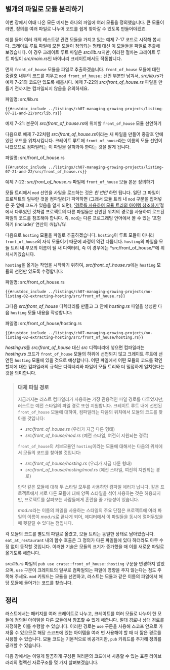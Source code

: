 ## 별개의 파일로 모듈 분리하기

이번 장에서 여태 나온 모든 예제는 하나의 파일에 여러 모듈을 정의했습니다.
큰 모듈이라면, 정의를 여러 파일로 나누어 코드를 쉽게 찾아갈 수 있도록
만들어야겠죠.

예를 들어 여러 개의 레스토랑 관련 모듈을 가지고 있는 예제 7-17 코드로
시작해 봅시다. 크레이트 루트 파일에 모든 모듈이 정의되는 형태 대신
이 모듈들을 파일로 추출해 보겠습니다. 이 경우 크레이트 루트 파일은
*src/lib.rs*지만, 이러한 절차는 크레이트 루트 파일이 *src/main.rs*인
바이너리 크레이트에서도 작동합니다.

먼저 `front_of_house` 모듈을 파일로 추출하겠습니다. `front_of_house`
모듈에 대한 중괄호 내부의 코드를 지우고 `mod front_of_house;` 선언
부분만 남겨서, *src/lib.rs*가 예제 7-21의 코드만 있도록 해봅시다.
예제 7-22의 *src/front_of_house.rs* 파일을 만들기 전까지는
컴파일되지 않음을 유의하세요.

<span class="filename">파일명: src/lib.rs</span>

```rust,ignore,does_not_compile
{{#rustdoc_include ../listings/ch07-managing-growing-projects/listing-07-21-and-22/src/lib.rs}}
```

<span class="caption">예제 7-21: 본문이 *src/front_of_house.rs*에 위치할
`front_of_house` 모듈 선언하기</span>

다음으로 예제 7-22처럼 *src/front_of_house.rs*이라는 새 파일을
만들어 중괄호 안에 있던 코드를 위치시킵니다. 크레이트 루트에
`front_of_house`라는 이름의 모듈 선언이 나왔으므로 컴파일러는
이 파일을 살펴봐야 한다는 것을 알게 됩니다.

<span class="filename">파일명: src/front_of_house.rs</span>

```rust,ignore
{{#rustdoc_include ../listings/ch07-managing-growing-projects/listing-07-21-and-22/src/front_of_house.rs}}
```

<span class="caption">예제 7-22: *src/front_of_house.rs* 파일에
`front_of_house` 모듈 본문 정의하기</span>

모듈 트리에서 `mod` 선언을 사일을 로드하는 것은 *한 번만* 하면 됩니다.
일단 그 파일이 프로젝트의 일부란 것을 컴파일러가 파악하면
(그래서 모듈 트리 내 `mod` 구문을 집어넣은 곳 옆에 코드가 있음을 알게 되면),
[‘경로를 사용하여 모듈 트리의 아이템 참조하기’][paths]<!-- ignore -->절에서
다루었던 것처럼 프로젝트의 다른 파일들은 선언된 위치의 경로를 사용하여
로드된 파일의 코드를 참조해야 합니다. 즉, `mod`는 다른
프로그래밍 언어에서 볼 수 있는 ‘포함하기 (include)’ 연산이
*아닙니다*.

다음으로 `hosting` 모듈을 파일로 추출하겠습니다. `hosting`이
루트 모듈이 아니라 `front_of_house`의 자식 모듈이기 때문에 과정이
약간 다릅니다. `hosting`의 파일을 모듈 트리 내 부모의 이름이 될
새 디렉터리, 즉 이 경우에는 *src/front_of_house/*에 위치시키겠습니다.

`hosting`을 옮기는 작업을 시작하기 위하여, *src/front_of_house.rs*에는
`hosting` 모듈의 선언만 있도록 수정합니다:

<span class="filename">파일명: src/front_of_house.rs</span>

```rust,ignore
{{#rustdoc_include ../listings/ch07-managing-growing-projects/no-listing-02-extracting-hosting/src/front_of_house.rs}}
```

그다음 *src/front_of_house* 디렉터리를 만들고 그 안에 *hosting.rs*
파일을 생성한 다음 `hosting` 모듈 내용을 작성합니다:

<span class="filename">파일명: src/front_of_house/hosting.rs</span>

```rust,ignore
{{#rustdoc_include ../listings/ch07-managing-growing-projects/no-listing-02-extracting-hosting/src/front_of_house/hosting.rs}}
```

*hosting.rs*를 *src/front_of_house* 대신 *src* 디렉터리에 넣으면 컴파일러는
*hosting.rs* 코드가 `front_of_house` 모듈의 하위에 선언되지 않고 크레이트 루트에
선언된 `hosting` 모듈에 있을 것으로 예상합니다. 어떤 파일에서
어떤 모듈의 코드를 확인할지에 대한 컴파일러의 규칙은 디렉터리와 파일이
모듈 트리와 더 밀접하게 일치한다는 것을 의미합니다.

> ### 대체 파일 경로
>
> 지금까지는 러스트 컴파일러가 사용하는 가장 관용적인 파일 경로를 다루었지만,
> 러스트는 예전 스타일의 파일 경로 또한 지원합니다. 크레이트 루트 내에
> 선언된 `front_of_house` 모듈에 대하여, 컴파일러는 다음의 위치에서 모듈의
> 코드를 찾아볼 것입니다:
>
> * *src/front_of_house.rs* (우리가 지금 다룬 형태)
> * *src/front_of_house/mod.rs* (예전 스타일, 여전히 지원되는 경로)
>
> `front_of_house`의 서브모듈인 `hosting`이라는 모듈에 대해서는 다음의
> 위치에서 모듈의 코드를 찾아볼 것입니다:
>
> * *src/front_of_house/hosting.rs* (우리가 지금 다룬 형태)
> * *src/front_of_house/hosting/mod.rs* (예전 스타일, 여전히 지원되는 경로)
>
> 만약 같은 모듈에 대해 두 스타일 모두를 사용하면 컴파일 에러가 납니다. 같은
> 프로젝트에서 서로 다른 모듈에 대해 양쪽 스타일을 섞어 사용하는 것은 허용되지만,
> 프로젝트를 살펴보는 사람들에게 혼란을 줄 가능성이 있습니다.
>
> *mod.rs*라는 이름의 파일을 사용하는 스타일의 주요 단점은 프로젝트에 여러 파일의
> 이름이 *mod.rs*로 끝나게 되어, 에디터에서 이 파일들을 동시에 열어두었을 때
> 헷갈릴 수 있다는 점입니다.

각 모듈의 코드를 별도의 파일로 옮겼고, 모듈 트리는 동일한 상태로 남아있습니다.
`eat_at_restaurant` 내의 함수 호출은 그 정의가 다른 파일들에 있다 하더라도
아무 수정 없이 동작할 것입니다. 이러한 기술은 모듈의 크기가 증가했을 때
이를 새로운 파일로 옮기도록 해줍니다.

*src/lib.rs* 파일의 `pub use crate::front_of_house::hosting` 구문을 변경하지 않았으며,
`use` 구문이 크레이트의 일부로 컴파일되는 파일에 영향을 주지 않는다는 점도 주목해 주세요.
`mod` 키워드는 모듈을 선언하고,
러스트는 모듈과 같은 이름의 파일에서
해당 모듈에 들어가는 코드를 찾습니다.

## 정리

러스트에서는 패키지를 여러 크레이트로 나누고, 크레이트를 여러 모듈로 나누어
한 모듈에 정의된 아이템을 다른 모듈에서 참조할 수 있게 해줍니다. 절대 경로나
상대 경로를 지정하면 이를 수행할 수 있습니다. 이러한 경로는 `use` 구문을
사용해 스코프 안으로 가져올 수 있으므로 해당 스코프에 있는 아이템을 여러 번
사용해야 할 때 더 짧은 경로를 사용할 수 있습니다. 모듈 코드는 기본적으로
비공개지만, `pub` 키워드를 추가해 정의를 공개할 수 있습니다.

다음 장에서는 이렇게 깔끔하게 구성된 여러분의 코드에서 사용할 수 있는
표준 라이브러리의 컬렉션 자료구조를 몇 가지 살펴보겠습니다.

[paths]: ch07-03-paths-for-referring-to-an-item-in-the-module-tree.html
